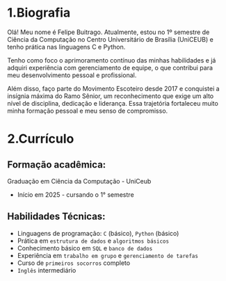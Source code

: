 # 1.Biografia
Olá! Meu nome é Felipe Buitrago. Atualmente, estou no 1º semestre de Ciência da Computação no Centro Universitário de Brasília (UniCEUB) e tenho prática nas linguagens C e Python.

Tenho como foco o aprimoramento contínuo das minhas habilidades e já adquiri experiência com gerenciamento de equipe, o que contribui para meu desenvolvimento pessoal e profissional.

Além disso, faço parte do Movimento Escoteiro desde 2017 e conquistei a insígnia máxima do Ramo Sênior, um reconhecimento que exige um alto nível de disciplina, dedicação e liderança. Essa trajetória fortaleceu muito minha formação pessoal e meu senso de compromisso.

# 2.Currículo

## Formação acadêmica:
Graduação em Ciência da Computação - UniCeub
*  Início em 2025 - cursando o 1° semestre

## Habilidades Técnicas: 
*  Linguagens de programação: `C` (básico), `Python` (básico)
*  Prática em `estrutura de dados` e `algoritmos básicos`
*  Conhecimento básico em `SQL` e `banco de dados`
*  Experiência em `trabalho em grupo` e `gerenciamento de tarefas`
*  Curso de `primeiros socorros` completo
*  `Inglês` intermediário
